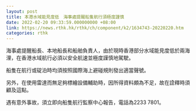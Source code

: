 ```yaml
---
layout: post
title: 本港水域能見度低　海事處提醒船隻航行須極度謹慎
date: 2022-02-20 09:33:59.000000000 +08:00
link: https://news.rthk.hk/rthk/ch/component/k2/1634743-20220220.htm
categories: rthk
---
```


海事處提醒船長、本地船長和船舶負責人，由於現時香港部分水域能見度低於兩海浬，在香港水域航行必須以安全航速並極度謹慎地駕駛。

船隻在航行或碇泊時均須按照國際海上避碰規則發出適當聲號。

另外，在使用雷達而無足夠標繪設備輔助時，因所得資料頗為不足，故在詮釋時須顧及這點。

遇有意外事故，須立即向船隻航行監察中心報告，電話為2233 7801。
